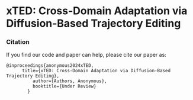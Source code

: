 # xTED: Cross-Domain Adaptation via Diffusion-Based Trajectory Editing

### Citation

If you find our code and paper can help, please cite our paper as:

```
@inproceedings{anonymous2024xTED,
	  title={xTED: Cross-Domain Adaptation via Diffusion-Based Trajectory Editing},
          author={Authors, Anonymous},
          booktitle={Under Review}
        }
```
